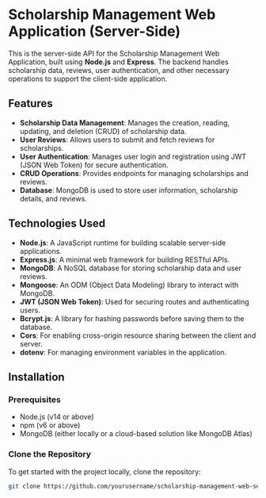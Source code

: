 # Scholarship Management Web Application (Server-Side)

This is the server-side API for the Scholarship Management Web Application, built using **Node.js** and **Express**. The backend handles scholarship data, reviews, user authentication, and other necessary operations to support the client-side application.

## Features

- **Scholarship Data Management**: Manages the creation, reading, updating, and deletion (CRUD) of scholarship data.
- **User Reviews**: Allows users to submit and fetch reviews for scholarships.
- **User Authentication**: Manages user login and registration using JWT (JSON Web Token) for secure authentication.
- **CRUD Operations**: Provides endpoints for managing scholarships and reviews.
- **Database**: MongoDB is used to store user information, scholarship details, and reviews.

## Technologies Used

- **Node.js**: A JavaScript runtime for building scalable server-side applications.
- **Express.js**: A minimal web framework for building RESTful APIs.
- **MongoDB**: A NoSQL database for storing scholarship data and user reviews.
- **Mongoose**: An ODM (Object Data Modeling) library to interact with MongoDB.
- **JWT (JSON Web Token)**: Used for securing routes and authenticating users.
- **Bcrypt.js**: A library for hashing passwords before saving them to the database.
- **Cors**: For enabling cross-origin resource sharing between the client and server.
- **dotenv**: For managing environment variables in the application.

## Installation

### Prerequisites

- Node.js (v14 or above)
- npm (v6 or above)
- MongoDB (either locally or a cloud-based solution like MongoDB Atlas)

### Clone the Repository

To get started with the project locally, clone the repository:

```bash
git clone https://github.com/yourusername/scholarship-management-web-server.git
